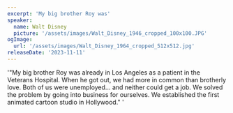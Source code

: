 ```yaml
---
excerpt: 'My big brother Roy was'
speaker:
  name: Walt Disney
  picture: '/assets/images/Walt_Disney_1946_cropped_100x100.JPG'
ogImage:
  url: '/assets/images/Walt_Disney_1964_cropped_512x512.jpg'
releaseDate: '2023-11-11'
---
```


'"My big brother Roy was already in Los Angeles as a patient in the Veterans Hospital. When he got out, we had more in common than brotherly love. Both of us were unemployed... and neither could get a job. We solved the problem by going into business for ourselves. We established the first animated cartoon studio in Hollywood."'
